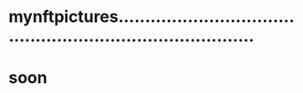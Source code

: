 # mynftpictures...............................................................................
# soon
